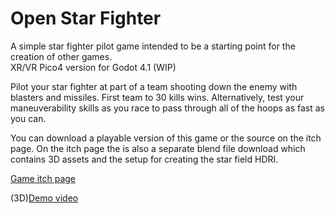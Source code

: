 # Open Star Fighter

A simple star fighter pilot game intended to be a starting point for the creation of other games.<br>
XR/VR Pico4 version for Godot 4.1 (WIP)

Pilot your star fighter at part of a team shooting down the enemy with blasters and missiles. First team to 30 kills wins. 
Alternatively, test your maneuverability skills as you race to pass through all of the hoops as fast as you can.

You can download a playable version of this game or the source on the itch page. On the itch page the is also a separate blend file 
download which contains 3D assets and the setup for creating the star field HDRI.

[Game itch page](https://thelastflapjack.itch.io/open-star-fighter)

(3D)[Demo video](https://youtu.be/uciL7Is70Z8)
